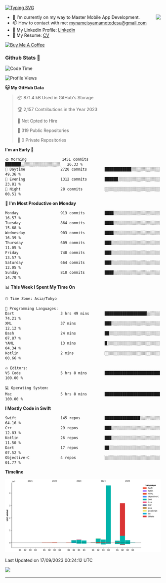 
[![Typing SVG](https://readme-typing-svg.demolab.com/?lines=Thank+You+For+Visiting!!;You+Are+Welcome✨;I+am+Kyo+Yamamoto;Mobile+Developer)](https://git.io/typing-svg)
<p>
<img align="right" src="https://media.giphy.com/media/26ufdb3cYKwbRtYVW/giphy.gif" style="max-width:100%;" height="150px">

- 🌱 I’m currently on my way to Master Mobile App Development.
- 📫 How to contact with me: mynameisyamamotodesu@gmail.com
- 🔗 My Linkedin Profile: [Linkedin](https://www.linkedin.com/in/kyo-yamamoto-a2ab50239)
- 🔗 My Resume: [CV](https://www.kickresume.com/cv/ZWKvXV/)

<a href="https://www.buymeacoffee.com/kyoyamamoto" target="_blank"><img src="https://cdn.buymeacoffee.com/buttons/default-orange.png" alt="Buy Me A Coffee" height="41" width="174"></a>

### Github Stats 🥇 
<!--START_SECTION:waka-->
![Code Time](http://img.shields.io/badge/Code%20Time-544%20hrs%202%20mins-blue)

![Profile Views](http://img.shields.io/badge/Profile%20Views-0-blue)

**🐱 My GitHub Data** 

> 📦 871.4 kB Used in GitHub's Storage 
 > 
> 🏆 2,157 Contributions in the Year 2023
 > 
> 🚫 Not Opted to Hire
 > 
> 📜 319 Public Repositories 
 > 
> 🔑 0 Private Repositories 
 > 
**I'm an Early 🐤** 

```text
🌞 Morning                1451 commits        ███████░░░░░░░░░░░░░░░░░░   26.33 % 
🌆 Daytime                2720 commits        ████████████░░░░░░░░░░░░░   49.36 % 
🌃 Evening                1312 commits        ██████░░░░░░░░░░░░░░░░░░░   23.81 % 
🌙 Night                  28 commits          ░░░░░░░░░░░░░░░░░░░░░░░░░   00.51 % 
```
📅 **I'm Most Productive on Monday** 

```text
Monday                   913 commits         ████░░░░░░░░░░░░░░░░░░░░░   16.57 % 
Tuesday                  864 commits         ████░░░░░░░░░░░░░░░░░░░░░   15.68 % 
Wednesday                903 commits         ████░░░░░░░░░░░░░░░░░░░░░   16.39 % 
Thursday                 609 commits         ███░░░░░░░░░░░░░░░░░░░░░░   11.05 % 
Friday                   748 commits         ███░░░░░░░░░░░░░░░░░░░░░░   13.57 % 
Saturday                 664 commits         ███░░░░░░░░░░░░░░░░░░░░░░   12.05 % 
Sunday                   810 commits         ████░░░░░░░░░░░░░░░░░░░░░   14.70 % 
```


📊 **This Week I Spent My Time On** 

```text
🕑︎ Time Zone: Asia/Tokyo

💬 Programming Languages: 
Dart                     3 hrs 49 mins       ███████████████████░░░░░░   74.21 % 
XML                      37 mins             ███░░░░░░░░░░░░░░░░░░░░░░   12.12 % 
Bash                     24 mins             ██░░░░░░░░░░░░░░░░░░░░░░░   07.87 % 
YAML                     13 mins             █░░░░░░░░░░░░░░░░░░░░░░░░   04.34 % 
Kotlin                   2 mins              ░░░░░░░░░░░░░░░░░░░░░░░░░   00.66 % 

🔥 Editors: 
VS Code                  5 hrs 8 mins        █████████████████████████   100.00 % 

💻 Operating System: 
Mac                      5 hrs 8 mins        █████████████████████████   100.00 % 
```

**I Mostly Code in Swift** 

```text
Swift                    145 repos           ████████████████░░░░░░░░░   64.16 % 
C++                      29 repos            ███░░░░░░░░░░░░░░░░░░░░░░   12.83 % 
Kotlin                   26 repos            ███░░░░░░░░░░░░░░░░░░░░░░   11.50 % 
Dart                     17 repos            ██░░░░░░░░░░░░░░░░░░░░░░░   07.52 % 
Objective-C              4 repos             ░░░░░░░░░░░░░░░░░░░░░░░░░   01.77 % 
```



**Timeline**

![Lines of Code chart](https://raw.githubusercontent.com/YamamotoDesu/YamamotoDesu/main/assets/bar_graph.png)


 Last Updated on 17/09/2023 00:24:12 UTC
<!--END_SECTION:waka-->

![](https://github-profile-summary-cards.vercel.app/api/cards/profile-details?username=YamamotoDesu&theme=vue)

----
